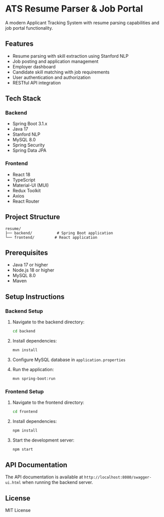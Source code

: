 # ATS Resume Parser & Job Portal

A modern Applicant Tracking System with resume parsing capabilities and job portal functionality.

## Features

- Resume parsing with skill extraction using Stanford NLP
- Job posting and application management
- Employer dashboard
- Candidate skill matching with job requirements
- User authentication and authorization
- RESTful API integration

## Tech Stack

### Backend
- Spring Boot 3.1.x
- Java 17
- Stanford NLP
- MySQL 8.0
- Spring Security
- Spring Data JPA

### Frontend
- React 18
- TypeScript
- Material-UI (MUI)
- Redux Toolkit
- Axios
- React Router

## Project Structure

```
resume/
├── backend/           # Spring Boot application
└── frontend/         # React application
```

## Prerequisites

- Java 17 or higher
- Node.js 18 or higher
- MySQL 8.0
- Maven

## Setup Instructions

### Backend Setup

1. Navigate to the backend directory:
   ```bash
   cd backend
   ```

2. Install dependencies:
   ```bash
   mvn install
   ```

3. Configure MySQL database in `application.properties`

4. Run the application:
   ```bash
   mvn spring-boot:run
   ```

### Frontend Setup

1. Navigate to the frontend directory:
   ```bash
   cd frontend
   ```

2. Install dependencies:
   ```bash
   npm install
   ```

3. Start the development server:
   ```bash
   npm start
   ```

## API Documentation

The API documentation is available at `http://localhost:8080/swagger-ui.html` when running the backend server.

## License

MIT License 
